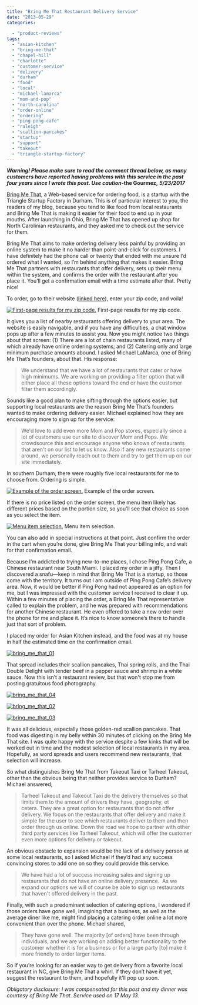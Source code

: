 ```yaml
---
title: "Bring Me That Restaurant Delivery Service"
date: "2013-05-29"
categories:
  
  - "product-reviews"
tags:
  - "asian-kitchen"
  - "bring-me-that"
  - "chapel-hill"
  - "charlotte"
  - "customer-service"
  - "delivery"
  - "durham"
  - "food"
  - "local"
  - "michael-lamarca"
  - "mom-and-pop"
  - "north-carolina"
  - "order-online"
  - "ordering"
  - "ping-pong-cafe"
  - "raleigh"
  - "scallion-pancakes"
  - "startup"
  - "support"
  - "takeout"
  - "triangle-startup-factory"
---
```


_**Warning! Please make sure to read the comment thread below, as many customers have reported having problems with this service in the past four years since I wrote this post. Use caution-**_**the Gourmez,** _**5/23/2017**_

[Bring Me That](http://www.bringmethat.com/), a Web-based service for ordering food, is a startup with the Triangle Startup Factory in Durham. This is of particular interest to you, the readers of my blog, because you tend to like food from local restaurants and Bring Me That is making it easier for their food to end up in your mouths. After launching in Ohio, Bring Me That has opened up shop for North Carolinian restaurants, and they asked me to check out the service for them.

Bring Me That aims to make ordering delivery less painful by providing an online system to make it no harder than point-and-click for customers. I have definitely had the phone call or twenty that ended with me unsure I’d ordered what I wanted, so I’m behind anything that makes it easier. Bring Me That partners with restaurants that offer delivery, sets up their menu within the system, and confirms the order with the restaurant after you place it. You’ll get a confirmation email with a time estimate after that. Pretty nice!

To order, go to their website ([linked here](http://www.bringmethat.com/)), enter your zip code, and voila!




<div class="caption">

[![First-page results for my zip code.](http://s3.amazonaws.com/thegourmez-wpmedia/2013/05/bmt-restaurant-list-500x281.jpg)](http://www.thegourmez.com/2013/05/bring-me-that-restaurant-delivery-service/bmt-restaurant-list/) First-page results for my zip code.</div>


It gives you a list of nearby restaurants offering delivery to your area. The website is easily navigable, and if you have any difficulties, a chat window pops up after a few minutes to assist you. Now you might notice two things about that screen: (1) There are a lot of chain restaurants listed, many of which already have online ordering systems; and (2) Catering only and large minimum purchase amounts abound. I asked Michael LaMarca, one of Bring Me That’s founders, about that. His response:

> We understand that we have a lot of restaurants that cater or have high minimums. We are working on providing a filter option that will either place all these options toward the end or have the customer filter them accordingly.

Sounds like a good plan to make sifting through the options easier, but supporting local restaurants are the reason Bring Me That’s founders wanted to make ordering delivery easier. Michael explained how they are encouraging more to sign up for the service:

> We'd love to add even more Mom and Pop stores, especially since a lot of customers use our site to discover Mom and Pops. We crowdsource this and encourage anyone who knows of restaurants that aren't on our list to let us know. Also if any new restaurants come around, we personally reach out to them and try to get them up on our site immediately.

In southern Durham, there were roughly five local restaurants for me to choose from. Ordering is simple.




<div class="caption">

[![Example of the order screen.](http://s3.amazonaws.com/thegourmez-wpmedia/2013/05/order-screen-500x281.jpg)](http://www.thegourmez.com/2013/05/bring-me-that-restaurant-delivery-service/order-screen/) Example of the order screen.</div>


If there is no price listed on the order screen, the menu item likely has different prices based on the portion size, so you’ll see that choice as soon as you select the item.




<div class="caption">

[![Menu item selection.](http://s3.amazonaws.com/thegourmez-wpmedia/2013/05/bmt-menu-item-500x373.jpg)](http://www.thegourmez.com/2013/05/bring-me-that-restaurant-delivery-service/bmt-menu-item/) Menu item selection.</div>


You can also add in special instructions at that point. Just confirm the order in the cart when you’re done, give Bring Me That your billing info, and wait for that confirmation email.

Because I’m addicted to trying new-to-me places, I chose Ping Pong Cafe, a Chinese restaurant near South Miami. I placed my order in a jiffy. Then I discovered a snafu—keep in mind that Bring Me That is a startup, so those come with the territory. It turns out I am outside of Ping Pong Cafe’s delivery area. Now, it would be better if Ping Pong had not appeared as an option for me, but I was impressed with the customer service I received to clear it up. Within a few minutes of placing the order, a Bring Me That representative called to explain the problem, and he was prepared with recommendations for another Chinese restaurant. He even offered to take a new order over the phone for me and place it. It’s nice to know someone’s there to handle just that sort of problem.

I placed my order for Asian Kitchen instead, and the food was at my house in half the estimated time on the confirmation email.

[![bring_me_that_01](http://s3.amazonaws.com/thegourmez-wpmedia/2013/05/bring_me_that_01.jpg)](http://www.thegourmez.com/2013/05/bring-me-that-restaurant-delivery-service/bring_me_that_01/)

That spread includes their scallion pancakes, Thai spring rolls, and the Thai Double Delight with tender beef in a pepper sauce and shrimp in a white sauce. Now this isn’t a restaurant review, but that won't stop me from posting gratuitous food photography.

[![bring_me_that_04](http://s3.amazonaws.com/thegourmez-wpmedia/2013/05/bring_me_that_04.jpg)](http://www.thegourmez.com/2013/05/bring-me-that-restaurant-delivery-service/bring_me_that_04/)

[![bring_me_that_02](http://s3.amazonaws.com/thegourmez-wpmedia/2013/05/bring_me_that_02.jpg)](http://www.thegourmez.com/2013/05/bring-me-that-restaurant-delivery-service/bring_me_that_02/)

[![bring_me_that_03](http://s3.amazonaws.com/thegourmez-wpmedia/2013/05/bring_me_that_03.jpg)](http://www.thegourmez.com/2013/05/bring-me-that-restaurant-delivery-service/bring_me_that_03/)

It was all delicious, especially those golden-red scallion pancakes. That food was digesting in my belly within 30 minutes of clicking on the Bring Me That site. I was quite happy with the service despite a few kinks that will be worked out in time and the modest selection of local restaurants in my area. Hopefully, as word spreads and users recommend new restaurants, that selection will increase.

So what distinguishes Bring Me That from Takeout Taxi or Tarheel Takeout, other than the obvious being that neither provides service to Durham? Michael answered,

> Tarheel Takeout and Takeout Taxi do the delivery themselves so that limits them to the amount of drivers they have, geography, et cetera. They are a great option for restaurants that do not offer delivery. We focus on the restaurants that offer delivery and make it simple for the user to see which restaurants deliver to them and then order through us online. Down the road we hope to partner with other third party services like Tarheel Takeout, which will offer the customer even more options for delivery or takeout.

An obvious obstacle to expansion would be the lack of a delivery person at some local restaurants, so I asked Michael if they’d had any success convincing stores to add one on so they could provide this service.

> We have had a lot of success increasing sales and signing up restaurants that do not have an online delivery presence.  As we expand our options we will of course be able to sign up restaurants that haven't offered delivery in the past.

Finally, with such a predominant selection of catering options, I wondered if those orders have gone well, imagining that a business, as well as the average diner like me, might find placing a catering order online a lot more convenient than over the phone. Michael shared,

> They have gone well. The majority \[of orders\] have been through individuals, and we are working on adding better functionality to the customer whether it is for a business or for a large party \[to\] make it more friendly to order larger items.

So if you’re looking for an easier way to get delivery from a favorite local restaurant in NC, give Bring Me That a whirl. If they don’t have it yet, suggest the restaurant to them, and hopefully it’ll pop up soon.

_Obligatory disclosure: I was compensated for this post and my dinner was courtesy of Bring Me That. Service used on 17 May 13._
